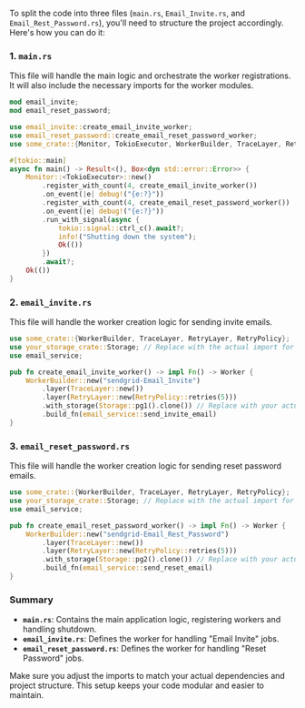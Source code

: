 To split the code into three files (`main.rs`, `Email_Invite.rs`, and `Email_Rest_Password.rs`), you'll need to structure the project accordingly. Here's how you can do it:

### 1. `main.rs`

This file will handle the main logic and orchestrate the worker registrations. It will also include the necessary imports for the worker modules.

```rust
mod email_invite;
mod email_reset_password;

use email_invite::create_email_invite_worker;
use email_reset_password::create_email_reset_password_worker;
use some_crate::{Monitor, TokioExecutor, WorkerBuilder, TraceLayer, RetryLayer, RetryPolicy};

#[tokio::main]
async fn main() -> Result<(), Box<dyn std::error::Error>> {
    Monitor::<TokioExecutor>::new()
        .register_with_count(4, create_email_invite_worker())
        .on_event(|e| debug!("{e:?}"))
        .register_with_count(4, create_email_reset_password_worker())
        .on_event(|e| debug!("{e:?}"))
        .run_with_signal(async {
            tokio::signal::ctrl_c().await?;
            info!("Shutting down the system");
            Ok(())
        })
        .await?;
    Ok(())
}
```

### 2. `email_invite.rs`

This file will handle the worker creation logic for sending invite emails.

```rust
use some_crate::{WorkerBuilder, TraceLayer, RetryLayer, RetryPolicy};
use your_storage_crate::Storage; // Replace with the actual import for storage
use email_service;

pub fn create_email_invite_worker() -> impl Fn() -> Worker {
    WorkerBuilder::new("sendgrid-Email_Invite")
        .layer(TraceLayer::new())
        .layer(RetryLayer::new(RetryPolicy::retries(5)))
        .with_storage(Storage::pg1().clone()) // Replace with your actual storage
        .build_fn(email_service::send_invite_email)
}
```

### 3. `email_reset_password.rs`

This file will handle the worker creation logic for sending reset password emails.

```rust
use some_crate::{WorkerBuilder, TraceLayer, RetryLayer, RetryPolicy};
use your_storage_crate::Storage; // Replace with the actual import for storage
use email_service;

pub fn create_email_reset_password_worker() -> impl Fn() -> Worker {
    WorkerBuilder::new("sendgrid-Email_Rest_Password")
        .layer(TraceLayer::new())
        .layer(RetryLayer::new(RetryPolicy::retries(5)))
        .with_storage(Storage::pg2().clone()) // Replace with your actual storage
        .build_fn(email_service::send_reset_email)
}
```

### Summary

- **`main.rs`**: Contains the main application logic, registering workers and handling shutdown.
- **`email_invite.rs`**: Defines the worker for handling "Email Invite" jobs.
- **`email_reset_password.rs`**: Defines the worker for handling "Reset Password" jobs.

Make sure you adjust the imports to match your actual dependencies and project structure. This setup keeps your code modular and easier to maintain.
